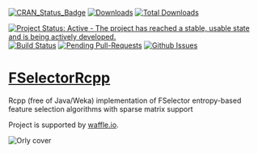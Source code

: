 [![CRAN_Status_Badge](http://www.r-pkg.org/badges/version/FSelectorRcpp)](http://cran.r-project.org/web/packages/FSelectorRcpp)
[![Downloads](http://cranlogs.r-pkg.org/badges/FSelectorRcpp)](http://cran.rstudio.com/package=FSelectorRcpp)
[![Total Downloads](http://cranlogs.r-pkg.org/badges/grand-total/FSelectorRcpp?color=orange)](http://cranlogs.r-pkg.org/badges/grand-total/FSelectorRcpp)

[![Project Status: Active - The project has reached a stable, usable state and is being actively developed.](http://www.repostatus.org/badges/latest/active.svg)](http://www.repostatus.org/#active)
[![Build Status](https://api.travis-ci.org/mi2-warsaw/FSelectorRcpp.png)](https://travis-ci.org/mi2-warsaw/FSelectorRcpp)
[![Pending Pull-Requests](http://githubbadges.herokuapp.com/mi2-warsaw/FSelectorRcpp/pulls.svg?style=flat)](https://github.com/mi2-warsaw/FSelectorRcpp/pulls)
[![Github Issues](http://githubbadges.herokuapp.com/mi2-warsaw/FSelectorRcpp/issues.svg)](https://github.com/mi2-warsaw/FSelectorRcpp/issues)

# [FSelectorRcpp](http://mi2-warsaw.github.io/FSelectorRcpp/)
Rcpp (free of Java/Weka) implementation of FSelector entropy-based feature selection algorithms with sparse matrix support

Project is supported by [waffle.io](https://waffle.io/mi2-warsaw/FSelectorRcpp).


![Orly cover](https://raw.githubusercontent.com/mi2-warsaw/FSelectorRcpp/master/o_rly.png)
